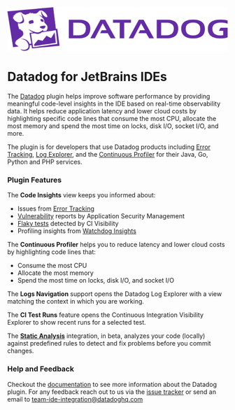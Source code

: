 <!-- https://docs.github.com/en/github/writing-on-github/getting-started-with-writing-and-formatting-on-github/basic-writing-and-formatting-syntax#specifying-the-theme-an-image-is-shown-to -->

<picture>
  <source media="(prefers-color-scheme: dark)" srcset=".github/images/dd_logo_h_white.svg?raw=true" width="100%" height="100" alt="Datadog Logo">
  <img src=".github/images/dd_logo_h_rgb.svg?raw=true" width="100%" height="100" alt="Datadog Logo">
</picture>

# Datadog for JetBrains IDEs

The [Datadog](https://plugins.jetbrains.com/plugin/19495-datadog) plugin helps improve software performance by providing
meaningful code-level insights in the IDE
based on real-time observability data. It helps reduce application latency and lower cloud costs by highlighting
specific code lines that consume the most CPU, allocate the most memory and spend the most time on locks, disk I/O,
socket I/O, and more.

The plugin is for developers that use Datadog products including [Error Tracking](https://docs.datadoghq.com/tracing/error_tracking/),
[Log Explorer](https://docs.datadoghq.com/logs/explorer/), and the [Continuous Profiler](https://docs.datadoghq.com/profiler/#pagetitle) for their Java, Go, Python and PHP services.

### Plugin Features

The **Code Insights** view keeps you informed about:

- Issues from [Error Tracking](https://docs.datadoghq.com/tracing/error_tracking/)
- [Vulnerability](https://docs.datadoghq.com/security/application_security/vulnerability_management/) reports by Application Security Management
- [Flaky tests](https://docs.datadoghq.com/continuous_integration/guides/flaky_test_management/) detected by CI Visibility
- Profiling insights from [Watchdog Insights](https://docs.datadoghq.com/watchdog/insights/)

The **Continuous Profiler** helps you to reduce latency and lower cloud costs by highlighting code lines that:

- Consume the most CPU
- Allocate the most memory
- Spend the most time on locks, disk I/O, and socket I/O

The **Logs Navigation** support opens the Datadog Log Explorer with a view matching the context in which you are
working.

The **CI Test Runs** feature opens the Continuous Integration Visibility Explorer to show recent runs for a selected test.

The **[Static Analysis](https://docs.datadoghq.com/continuous_integration/static_analysis/?tab=githubactions)** integration, in beta, analyzes your code (locally) against predefined rules to detect and
fix problems before you commit changes.

### Help and Feedback
Checkout the [documentation](https://docs.datadoghq.com/developers/ide_integrations/idea/) to see more information about the
Datadog plugin. For any feedback reach out to us via the [issue tracker](https://github.com/DataDog/datadog-for-intellij-platform/issues) or send an email to team-ide-integration@datadoghq.com
